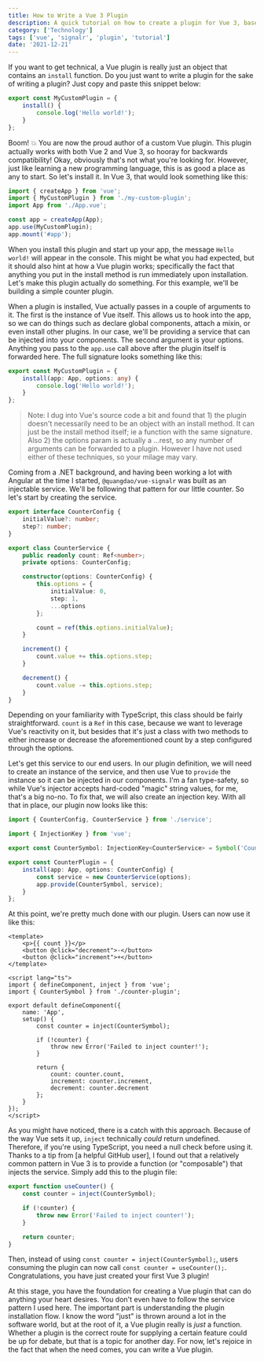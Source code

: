 ```yaml
---
title: How to Write a Vue 3 Plugin
description: A quick tutorial on how to create a plugin for Vue 3, based on my experience with Vue SignalR.
category: ['Technology']
tags: ['vue', 'signalr', 'plugin', 'tutorial']
date: '2021-12-21'
---
```


If you want to get technical, a Vue plugin is really just an object that contains an `install` function. Do you just want to write a plugin for the sake of writing a plugin? Just copy and paste this snippet below:

```typescript
export const MyCustomPlugin = {
	install() {
		console.log('Hello world!');
	}
};
```

Boom! 💥 You are now the proud author of a custom Vue plugin. This plugin actually works with both Vue 2 and Vue 3, so hooray for backwards compatibility! Okay, obviously that's not what you're looking for. However, just like learning a new programming language, this is as good a place as any to start. So let's install it. In Vue 3, that would look something like this:

```typescript
import { createApp } from 'vue';
import { MyCustomPlugin } from './my-custom-plugin';
import App from './App.vue';

const app = createApp(App);
app.use(MyCustomPlugin);
app.mount('#app');
```

When you install this plugin and start up your app, the message `Hello world!` will appear in the console. This might be what you had expected, but it should also hint at how a Vue plugin works; specifically the fact that anything you put in the install method is run immediately upon installation. Let's make this plugin actually do something. For this example, we'll be building a simple counter plugin.

When a plugin is installed, Vue actually passes in a couple of arguments to it. The first is the instance of Vue itself. This allows us to hook into the app, so we can do things such as declare global components, attach a mixin, or even install other plugins. In our case, we'll be providing a service that can be injected into your components. The second argument is your options. Anything you pass to the `app.use` call above after the plugin itself is forwarded here. The full signature looks something like this:

```typescript
export const MyCustomPlugin = {
	install(app: App, options: any) {
		console.log('Hello world!');
	}
};
```

> Note: I dug into Vue's source code a bit and found that 1) the plugin doesn't necessarily need to be an object with an install method. It can just be the install method itself; ie a function with the same signature. Also 2) the options param is actually a ...rest, so any number of arguments can be forwarded to a plugin. However I have not used either of these techniques, so your milage may vary.

Coming from a .NET background, and having been working a lot with Angular at the time I started, `@quangdao/vue-signalr` was built as an injectable service. We'll be following that pattern for our little counter. So let's start by creating the service.

```typescript
export interface CounterConfig {
	initialValue?: number;
	step?: number;
}

export class CounterService {
	public readonly count: Ref<number>;
	private options: CounterConfig;

	constructor(options: CounterConfig) {
		this.options = {
			initialValue: 0,
			step: 1,
			...options
		};

		count = ref(this.options.initialValue);
	}

	increment() {
		count.value += this.options.step;
	}

	decrement() {
		count.value -= this.options.step;
	}
}
```

Depending on your familiarity with TypeScript, this class should be fairly straightforward. `count` is a `Ref` in this case, because we want to leverage Vue's reactivity on it, but besides that it's just a class with two methods to either increase or decrease the aforementioned count by a step configured through the options.

Let's get this service to our end users. In our plugin definition, we will need to create an instance of the service, and then use Vue to `provide` the instance so it can be injected in our components. I'm a fan type-safety, so while Vue's injector accepts hard-coded "magic" string values, for me, that's a big no-no. To fix that, we will also create an injection key. With all that in place, our plugin now looks like this:

```typescript
import { CounterConfig, CounterService } from './service';

import { InjectionKey } from 'vue';

export const CounterSymbol: InjectionKey<CounterService> = Symbol('CounterService');

export const CounterPlugin = {
	install(app: App, options: CounterConfig) {
		const service = new CounterService(options);
		app.provide(CounterSymbol, service);
	}
};
```

At this point, we're pretty much done with our plugin. Users can now use it like this:

```vue
<template>
	<p>{{ count }}</p>
	<button @click="decrement">-</button>
	<button @click="increment">+</button>
</template>

<script lang="ts">
import { defineComponent, inject } from 'vue';
import { CounterSymbol } from './counter-plugin';

export default defineComponent({
	name: 'App',
	setup() {
		const counter = inject(CounterSymbol);

		if (!counter) {
			throw new Error('Failed to inject counter!');
		}

		return {
			count: counter.count,
			increment: counter.increment,
			decrement: counter.decrement
		};
	}
});
</script>
```

As you might have noticed, there is a catch with this approach. Because of the way Vue sets it up, `inject` technically _could_ return undefined. Therefore, if you're using TypeScript, you need a null check before using it. Thanks to a tip from [a helpful GitHub user], I found out that a relatively common pattern in Vue 3 is to provide a function (or "composable") that injects the service. Simply add this to the plugin file:

```typescript
export function useCounter() {
	const counter = inject(CounterSymbol);

	if (!counter) {
		throw new Error('Failed to inject counter!');
	}

	return counter;
}
```

Then, instead of using `const counter = inject(CounterSymbol);`, users consuming the plugin can now call `const counter = useCounter();`. Congratulations, you have just created your first Vue 3 plugin!

At this stage, you have the foundation for creating a Vue plugin that can do anything your heart desires. You don't even have to follow the service pattern I used here. The important part is understanding the plugin installation flow. I know the word "just" is thrown around a lot in the software world, but at the root of it, a Vue plugin really is _just_ a function. Whether a plugin is the correct route for supplying a certain feature could be up for debate, but that is a topic for another day. For now, let's rejoice in the fact that when the need comes, you can write a Vue plugin.

[1]: https://www.npmjs.com/package/@quangdao/vue-signalr
[2]: /2021/12/vue-signalr-case-study/
